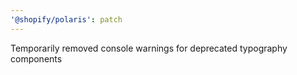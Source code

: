 ```yaml
---
'@shopify/polaris': patch
---
```


Temporarily removed console warnings for deprecated typography components
